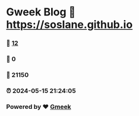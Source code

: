 # Gweek Blog :link: https://soslane.github.io 
### :page_facing_up: [12](https://soslane.github.io/tag.html) 
### :speech_balloon: 0 
### :hibiscus: 21150 
### :alarm_clock: 2024-05-15 21:24:05 
### Powered by :heart: [Gmeek](https://github.com/Meekdai/Gmeek)
